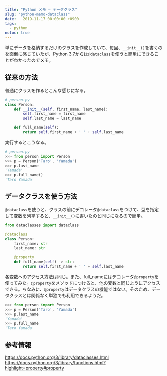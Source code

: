 ```yaml
---
title: "Python メモ – データクラス"
slug: "python-memo-dataclass"
date:   2019-11-17 00:00:00 +0900
tags: 
  - python
notoc: true
---
```


単にデータを格納するだけのクラスを作成していて、毎回、`__init__()`を書くのを面倒に感じていたが、Python 3.7からは`@dataclass`を使うと簡単にできることがわかったのでメモ。

## 従来の方法

普通にクラスを作るとこんな感じになる。

```python
# person.py
class Person:
    def __init__(self, first_name, last_name):
        self.first_name = first_name
        self.last_name = last_name

    def full_name(self):
        return self.first_name + ' ' + self.last_name
```

実行するとこうなる。

```python
# person.py
>>> from person import Person
>>> p = Person('Taro', 'Yamada')
>>> p.last_name
'Yamada'
>>> p.full_name()
'Taro Yamada'
```

## データクラスを使う方法

`@dataclass`を使うと、クラスの前にデコレータ`@dataclass`をつけて、型を指定して変数を列挙すると、`__init__()`に書いたのと同じになるので簡単。

```python
from dataclasses import dataclass

@dataclass
class Person: 
    first_name: str
    last_name: str

    @property
    def full_name(self) -> str:
        return self.first_name + ' ' + self.last_name
```

各変数へのアクセス方法は同じ。また、full_nameにはデコレータ`@property`を使ってみた。`@property`をメソッドにつけると、他の変数と同じようにアクセスできる。ちなみに、`@property`はデータクラスの機能ではない。そのため、データクラスとは関係なく単独でも利用できるようだ。

```python
>>> from person import Person
>>> p = Person('Taro', 'Yamada')
>>> p.last_name
'Yamada'
>>> p.full_name
'Taro Yamada'
```

## 参考情報

https://docs.python.org/3/library/dataclasses.html  
https://docs.python.org/3/library/functions.html?highlight=property#property

